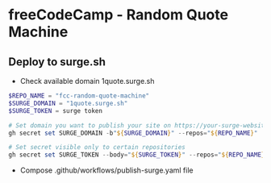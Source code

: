 # freeCodeCamp - Random Quote Machine

## Deploy to surge.sh

- Check available domain
  1quote.surge.sh

```powershell
$REPO_NAME = "fcc-random-quote-machine"
$SURGE_DOMAIN = "1quote.surge.sh"
$SURGE_TOKEN = surge token

# Set domain you want to publish your site on https://your-surge-website-or-custom-domain.surge.sh
gh secret set SURGE_DOMAIN -b"${SURGE_DOMAIN}" --repos="${REPO_NAME}"

# Set secret visible only to certain repositories
gh secret set SURGE_TOKEN --body="${SURGE_TOKEN}" --repos="${REPO_NAME}"
```

- Compose .github/workflows/publish-surge.yaml file
